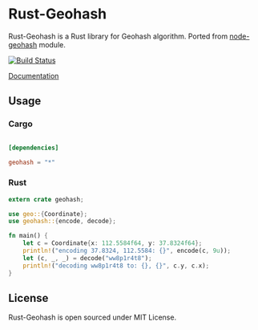 # Rust-Geohash

Rust-Geohash is a Rust library for Geohash algorithm. Ported from [node-geohash](http://github.com/sunng87/node-geohash) module.

[![Build Status](https://travis-ci.org/georust/rust-geohash.svg)](https://travis-ci.org/georust/rust-geohash)

[Documentation](https://georust.github.io/rust-geohash/)

## Usage

### Cargo

```toml

[dependencies]

geohash = "*"
```

### Rust

```rust
extern crate geohash;

use geo::{Coordinate};
use geohash::{encode, decode};

fn main() {
    let c = Coordinate{x: 112.5584f64, y: 37.8324f64};
    println!("encoding 37.8324, 112.5584: {}", encode(c, 9u));
    let (c, _, _) = decode("ww8p1r4t8");
    println!("decoding ww8p1r4t8 to: {}, {}", c.y, c.x);
}
```

## License

Rust-Geohash is open sourced under MIT License.
